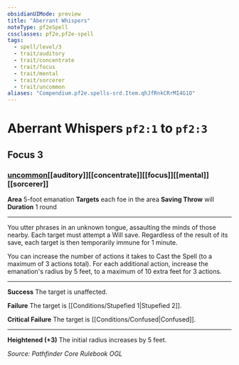 ```yaml
---
obsidianUIMode: preview
title: "Aberrant Whispers"
noteType: pf2eSpell
cssclasses: pf2e,pf2e-spell
tags:
  - spell/level/3
  - trait/auditory
  - trait/concentrate
  - trait/focus
  - trait/mental
  - trait/sorcerer
  - trait/uncommon
aliases: "Compendium.pf2e.spells-srd.Item.qhJfRnkCRrMI4G1O" 
---
```

# Aberrant Whispers  `pf2:1` to `pf2:3`  
## Focus 3
### [uncommon](uncommon "Uncommon Rarity Trait")[[auditory]][[concentrate]][[focus]][[mental]][[sorcerer]]

**Area** 5-foot emanation
**Targets** each foe in the area
**Saving Throw**  will
**Duration** 1 round
* * * 
You utter phrases in an unknown tongue, assaulting the minds of those nearby. Each target must attempt a Will save. Regardless of the result of its save, each target is then temporarily immune for 1 minute.

You can increase the number of actions it takes to Cast the Spell (to a maximum of 3 actions total). For each additional action, increase the emanation's radius by 5 feet, to a maximum of 10 extra feet for 3 actions.

* * *

**Success** The target is unaffected.

**Failure** The target is [[Conditions/Stupefied 1|Stupefied 2]].

**Critical Failure** The target is [[Conditions/Confused|Confused]].

* * *

**Heightened (+3)** The initial radius increases by 5 feet.

*Source: Pathfinder Core Rulebook*
*OGL*